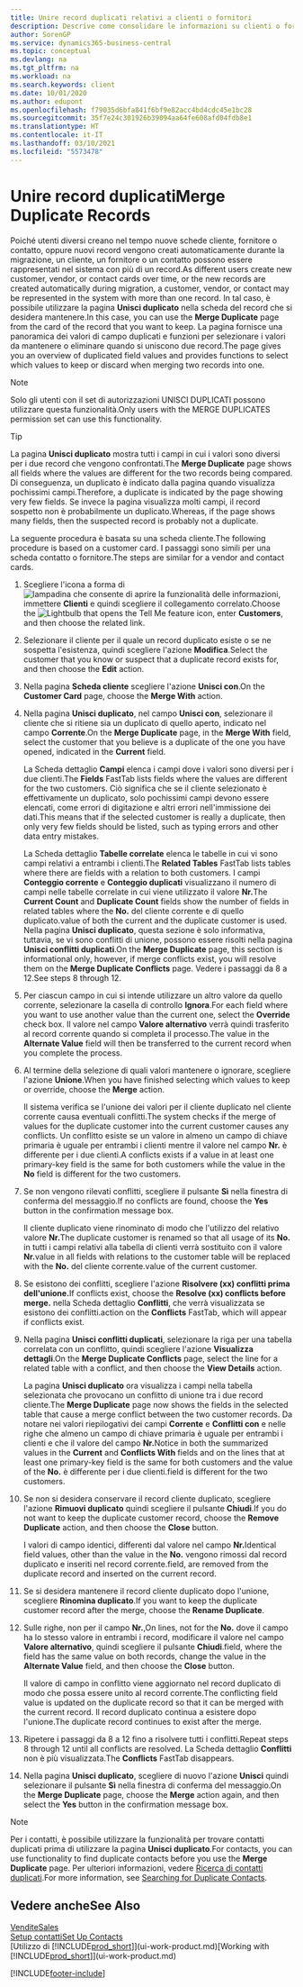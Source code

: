 ```yaml
---
title: Unire record duplicati relativi a clienti o fornitori
description: Descrive come consolidare le informazioni su clienti o fornitori quando si hanno voci duplicate su alcuni di essi.
author: SorenGP
ms.service: dynamics365-business-central
ms.topic: conceptual
ms.devlang: na
ms.tgt_pltfrm: na
ms.workload: na
ms.search.keywords: client
ms.date: 10/01/2020
ms.author: edupont
ms.openlocfilehash: f79035d6bfa841f6bf9e82acc4bd4cdc45e1bc28
ms.sourcegitcommit: 35f7e24c301926b39094aa64fe608afd04fdb8e1
ms.translationtype: HT
ms.contentlocale: it-IT
ms.lasthandoff: 03/10/2021
ms.locfileid: "5573478"
---
```

# <a name="merge-duplicate-records"></a><span data-ttu-id="640d6-103">Unire record duplicati</span><span class="sxs-lookup"><span data-stu-id="640d6-103">Merge Duplicate Records</span></span>
<span data-ttu-id="640d6-104">Poiché utenti diversi creano nel tempo nuove schede cliente, fornitore o contatto, oppure nuovi record vengono creati automaticamente durante la migrazione, un cliente, un fornitore o un contatto possono essere rappresentati nel sistema con più di un record.</span><span class="sxs-lookup"><span data-stu-id="640d6-104">As different users create new customer, vendor, or contact cards over time, or the new records are created automatically during migration, a customer, vendor, or contact may be represented in the system with more than one record.</span></span> <span data-ttu-id="640d6-105">In tal caso, è possibile utilizzare la pagina **Unisci duplicato** nella scheda del record che si desidera mantenere.</span><span class="sxs-lookup"><span data-stu-id="640d6-105">In this case, you can use the **Merge Duplicate** page from the card of the record that you want to keep.</span></span> <span data-ttu-id="640d6-106">La pagina fornisce una panoramica dei valori di campo duplicati e funzioni per selezionare i valori da mantenere o eliminare quando si uniscono due record.</span><span class="sxs-lookup"><span data-stu-id="640d6-106">The page gives you an overview of duplicated field values and provides functions to select which values to keep or discard when merging two records into one.</span></span>

> [!NOTE]
> <span data-ttu-id="640d6-107">Solo gli utenti con il set di autorizzazioni UNISCI DUPLICATI possono utilizzare questa funzionalità.</span><span class="sxs-lookup"><span data-stu-id="640d6-107">Only users with the MERGE DUPLICATES permission set can use this functionality.</span></span>

> [!TIP]
> <span data-ttu-id="640d6-108">La pagina **Unisci duplicato** mostra tutti i campi in cui i valori sono diversi per i due record che vengono confrontati.</span><span class="sxs-lookup"><span data-stu-id="640d6-108">The **Merge Duplicate** page shows all fields where the values are different for the two records being compared.</span></span> <span data-ttu-id="640d6-109">Di conseguenza, un duplicato è indicato dalla pagina quando visualizza pochissimi campi.</span><span class="sxs-lookup"><span data-stu-id="640d6-109">Therefore, a duplicate is indicated by the page showing very few fields.</span></span> <span data-ttu-id="640d6-110">Se invece la pagina visualizza molti campi, il record sospetto non è probabilmente un duplicato.</span><span class="sxs-lookup"><span data-stu-id="640d6-110">Whereas, if the page shows many fields, then the suspected record is probably not a duplicate.</span></span>

<span data-ttu-id="640d6-111">La seguente procedura è basata su una scheda cliente.</span><span class="sxs-lookup"><span data-stu-id="640d6-111">The following procedure is based on a customer card.</span></span> <span data-ttu-id="640d6-112">I passaggi sono simili per una scheda contatto o fornitore.</span><span class="sxs-lookup"><span data-stu-id="640d6-112">The steps are similar for a vendor  and contact cards.</span></span>

1. <span data-ttu-id="640d6-113">Scegliere l'icona a forma di ![lampadina che consente di aprire la funzionalità delle informazioni](media/ui-search/search_small.png "Informazioni sull'operazione che si desidera eseguire"), immettere **Clienti** e quindi scegliere il collegamento correlato.</span><span class="sxs-lookup"><span data-stu-id="640d6-113">Choose the ![Lightbulb that opens the Tell Me feature](media/ui-search/search_small.png "Tell me what you want to do") icon, enter **Customers**, and then choose the related link.</span></span>
2. <span data-ttu-id="640d6-114">Selezionare il cliente per il quale un record duplicato esiste o se ne sospetta l'esistenza, quindi scegliere l'azione **Modifica**.</span><span class="sxs-lookup"><span data-stu-id="640d6-114">Select the customer that you know or suspect that a duplicate record exists for, and then choose the **Edit** action.</span></span>
3. <span data-ttu-id="640d6-115">Nella pagina **Scheda cliente** scegliere l'azione **Unisci con**.</span><span class="sxs-lookup"><span data-stu-id="640d6-115">On the **Customer Card** page, choose the **Merge With** action.</span></span>
4. <span data-ttu-id="640d6-116">Nella pagina **Unisci duplicato**, nel campo **Unisci con**, selezionare il cliente che si ritiene sia un duplicato di quello aperto, indicato nel campo **Corrente**.</span><span class="sxs-lookup"><span data-stu-id="640d6-116">On the **Merge Duplicate** page, in the **Merge With** field, select the customer that you believe is a duplicate of the one you have opened, indicated in the **Current** field.</span></span>

    <span data-ttu-id="640d6-117">La Scheda dettaglio **Campi** elenca i campi dove i valori sono diversi per i due clienti.</span><span class="sxs-lookup"><span data-stu-id="640d6-117">The **Fields** FastTab lists fields where the values are different for the two customers.</span></span> <span data-ttu-id="640d6-118">Ciò significa che se il cliente selezionato è effettivamente un duplicato, solo pochissimi campi devono essere elencati, come errori di digitazione e altri errori nell'immissione dei dati.</span><span class="sxs-lookup"><span data-stu-id="640d6-118">This means that if the selected customer is really a duplicate, then only very few fields should be listed, such as typing errors and other data entry mistakes.</span></span>

    <span data-ttu-id="640d6-119">La Scheda dettaglio **Tabelle correlate** elenca le tabelle in cui vi sono campi relativi a entrambi i clienti.</span><span class="sxs-lookup"><span data-stu-id="640d6-119">The **Related Tables** FastTab lists tables where there are fields with a relation to both customers.</span></span> <span data-ttu-id="640d6-120">I campi **Conteggio corrente** e **Conteggio duplicati** visualizzano il numero di campi nelle tabelle correlate in cui viene utilizzato il valore **Nr.**</span><span class="sxs-lookup"><span data-stu-id="640d6-120">The **Current Count** and **Duplicate Count** fields show the number of fields in related tables where the **No.**</span></span> <span data-ttu-id="640d6-121">del cliente corrente e di quello duplicato.</span><span class="sxs-lookup"><span data-stu-id="640d6-121">value of both the current and the duplicate customer is used.</span></span> <span data-ttu-id="640d6-122">Nella pagina **Unisci duplicato**, questa sezione è solo informativa, tuttavia, se vi sono conflitti di unione, possono essere risolti nella pagina **Unisci conflitti duplicati**.</span><span class="sxs-lookup"><span data-stu-id="640d6-122">On the **Merge Duplicate** page, this section is informational only, however, if merge conflicts exist, you will resolve them on the **Merge Duplicate Conflicts** page.</span></span> <span data-ttu-id="640d6-123">Vedere i passaggi da 8 a 12.</span><span class="sxs-lookup"><span data-stu-id="640d6-123">See steps 8 through 12.</span></span>   

5. <span data-ttu-id="640d6-124">Per ciascun campo in cui si intende utilizzare un altro valore da quello corrente, selezionare la casella di controllo **Ignora**.</span><span class="sxs-lookup"><span data-stu-id="640d6-124">For each field where you want to use another value than the current one, select the **Override** check box.</span></span> <span data-ttu-id="640d6-125">Il valore nel campo **Valore alternativo** verrà quindi trasferito al record corrente quando si completa il processo.</span><span class="sxs-lookup"><span data-stu-id="640d6-125">The value in the **Alternate Value** field will then be transferred to the current record when you complete the process.</span></span>
6. <span data-ttu-id="640d6-126">Al termine della selezione di quali valori mantenere o ignorare, scegliere l'azione **Unione**.</span><span class="sxs-lookup"><span data-stu-id="640d6-126">When you have finished selecting which values to keep or override, choose the **Merge** action.</span></span>

    <span data-ttu-id="640d6-127">Il sistema verifica se l'unione dei valori per il cliente duplicato nel cliente corrente causa eventuali conflitti.</span><span class="sxs-lookup"><span data-stu-id="640d6-127">The system checks if the merge of values for the duplicate customer into the current customer causes any conflicts.</span></span> <span data-ttu-id="640d6-128">Un conflitto esiste se un valore in almeno un campo di chiave primaria è uguale per entrambi i clienti mentre il valore nel campo **Nr.** è differente per i due clienti.</span><span class="sxs-lookup"><span data-stu-id="640d6-128">A conflicts exists if a value in at least one primary-key field is the same for both customers while the value in the **No** field is different for the two customers.</span></span>

7. <span data-ttu-id="640d6-129">Se non vengono rilevati conflitti, scegliere il pulsante **Sì** nella finestra di conferma del messaggio.</span><span class="sxs-lookup"><span data-stu-id="640d6-129">If no conflicts are found, choose the **Yes** button in the confirmation message box.</span></span>

    <span data-ttu-id="640d6-130">Il cliente duplicato viene rinominato di modo che l'utilizzo del relativo valore **Nr.**</span><span class="sxs-lookup"><span data-stu-id="640d6-130">The duplicate customer is renamed so that all usage of its **No.**</span></span> <span data-ttu-id="640d6-131">in tutti i campi relativi alla tabella di clienti verrà sostituito con il valore **Nr.**</span><span class="sxs-lookup"><span data-stu-id="640d6-131">value in all fields with relations to the customer table will be replaced with the **No.**</span></span> <span data-ttu-id="640d6-132">del cliente corrente.</span><span class="sxs-lookup"><span data-stu-id="640d6-132">value of the current customer.</span></span>
8. <span data-ttu-id="640d6-133">Se esistono dei conflitti, scegliere l'azione **Risolvere (xx) conflitti prima dell'unione.**</span><span class="sxs-lookup"><span data-stu-id="640d6-133">If conflicts exist, choose the **Resolve (xx) conflicts before merge.**</span></span> <span data-ttu-id="640d6-134">nella Scheda dettaglio **Conflitti**, che verrà visualizzata se esistono dei conflitti.</span><span class="sxs-lookup"><span data-stu-id="640d6-134">action on the **Conflicts** FastTab, which will appear if conflicts exist.</span></span>
9. <span data-ttu-id="640d6-135">Nella pagina **Unisci conflitti duplicati**, selezionare la riga per una tabella correlata con un conflitto, quindi scegliere l'azione **Visualizza dettagli**.</span><span class="sxs-lookup"><span data-stu-id="640d6-135">On the **Merge Duplicate Conflicts** page, select the line for a related table with a conflict, and then choose the **View Details** action.</span></span>

    <span data-ttu-id="640d6-136">La pagina **Unisci duplicato** ora visualizza i campi nella tabella selezionata che provocano un conflitto di unione tra i due record cliente.</span><span class="sxs-lookup"><span data-stu-id="640d6-136">The **Merge Duplicate** page now shows the fields in the selected table that cause a merge conflict between the two customer records.</span></span> <span data-ttu-id="640d6-137">Da notare nei valori riepilogativi dei campi **Corrente** e **Conflitti con** e nelle righe che almeno un campo di chiave primaria è uguale per entrambi i clienti e che il valore del campo **Nr.**</span><span class="sxs-lookup"><span data-stu-id="640d6-137">Notice in both the summarized values in the **Current** and **Conflicts With** fields and on the lines that at least one primary-key field is the same for both customers and the value of the **No.**</span></span> <span data-ttu-id="640d6-138">è differente per i due clienti.</span><span class="sxs-lookup"><span data-stu-id="640d6-138">field is different for the two customers.</span></span>   
10. <span data-ttu-id="640d6-139">Se non si desidera conservare il record cliente duplicato, scegliere l'azione **Rimuovi duplicato** quindi scegliere il pulsante **Chiudi**.</span><span class="sxs-lookup"><span data-stu-id="640d6-139">If you do not want to keep the duplicate customer record, choose the **Remove Duplicate** action, and then choose the **Close** button.</span></span>

    <span data-ttu-id="640d6-140">I valori di campo identici, differenti dal valore nel campo **Nr.**</span><span class="sxs-lookup"><span data-stu-id="640d6-140">Identical field values, other than the value in the **No.**</span></span> <span data-ttu-id="640d6-141">vengono rimossi dal record duplicato e inseriti nel record corrente.</span><span class="sxs-lookup"><span data-stu-id="640d6-141">field, are removed from the duplicate record and inserted on the current record.</span></span>
11. <span data-ttu-id="640d6-142">Se si desidera mantenere il record cliente duplicato dopo l'unione, scegliere **Rinomina duplicato**.</span><span class="sxs-lookup"><span data-stu-id="640d6-142">If you want to keep the duplicate customer record after the merge,  choose the **Rename Duplicate**.</span></span>
12. <span data-ttu-id="640d6-143">Sulle righe, non per il campo **Nr.**,</span><span class="sxs-lookup"><span data-stu-id="640d6-143">On lines, not for the **No.**</span></span> <span data-ttu-id="640d6-144">dove il campo ha lo stesso valore in entrambi i record, modificare il valore nel campo **Valore alternativo**, quindi scegliere il pulsante **Chiudi**.</span><span class="sxs-lookup"><span data-stu-id="640d6-144">field, where the field has the same value on both records, change the value in the **Alternate Value** field, and then choose the **Close** button.</span></span>

    <span data-ttu-id="640d6-145">Il valore di campo in conflitto viene aggiornato nel record duplicato di modo che possa essere unito al record corrente.</span><span class="sxs-lookup"><span data-stu-id="640d6-145">The conflicting field value is updated on the duplicate record so that it can be merged with the current record.</span></span> <span data-ttu-id="640d6-146">Il record duplicato continua a esistere dopo l'unione.</span><span class="sxs-lookup"><span data-stu-id="640d6-146">The duplicate record continues to exist after the merge.</span></span>
13. <span data-ttu-id="640d6-147">Ripetere i passaggi da 8 a 12 fino a risolvere tutti i conflitti.</span><span class="sxs-lookup"><span data-stu-id="640d6-147">Repeat steps 8 through 12 until all conflicts are resolved.</span></span> <span data-ttu-id="640d6-148">La Scheda dettaglio **Conflitti** non è più visualizzata.</span><span class="sxs-lookup"><span data-stu-id="640d6-148">The **Conflicts** FastTab disappears.</span></span>
14. <span data-ttu-id="640d6-149">Nella pagina **Unisci duplicato**, scegliere di nuovo l'azione **Unisci** quindi selezionare il pulsante **Sì** nella finestra di conferma del messaggio.</span><span class="sxs-lookup"><span data-stu-id="640d6-149">On the **Merge Duplicate** page, choose the **Merge** action again, and then select the **Yes** button in the confirmation message box.</span></span>

> [!NOTE]
> <span data-ttu-id="640d6-150">Per i contatti, è possibile utilizzare la funzionalità per trovare contatti duplicati prima di utilizzare la pagina **Unisci duplicato**.</span><span class="sxs-lookup"><span data-stu-id="640d6-150">For contacts, you can use functionality to find duplicate contacts before you use the **Merge Duplicate** page.</span></span> <span data-ttu-id="640d6-151">Per ulteriori informazioni, vedere [Ricerca di contatti duplicati](marketing-setup-contacts.md#searching-for-duplicate-contacts).</span><span class="sxs-lookup"><span data-stu-id="640d6-151">For more information, see [Searching for Duplicate Contacts](marketing-setup-contacts.md#searching-for-duplicate-contacts).</span></span>

## <a name="see-also"></a><span data-ttu-id="640d6-152">Vedere anche</span><span class="sxs-lookup"><span data-stu-id="640d6-152">See Also</span></span>
[<span data-ttu-id="640d6-153">Vendite</span><span class="sxs-lookup"><span data-stu-id="640d6-153">Sales</span></span>](sales-manage-sales.md)  
[<span data-ttu-id="640d6-154">Setup contatti</span><span class="sxs-lookup"><span data-stu-id="640d6-154">Set Up Contacts</span></span>](marketing-setup-contacts.md)  
<span data-ttu-id="640d6-155">[Utilizzo di [!INCLUDE[prod_short](includes/prod_short.md)]](ui-work-product.md)</span><span class="sxs-lookup"><span data-stu-id="640d6-155">[Working with [!INCLUDE[prod_short](includes/prod_short.md)]](ui-work-product.md)</span></span>


[!INCLUDE[footer-include](includes/footer-banner.md)]